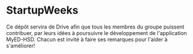 # StartupWeeks
Ce dépôt servira de Drive afin que tous les membres du groupe puissent contribuer, par leurs idées à poursuivre le développement de l'application MyED-HSD. Chacun est invité à faire ses remarques pour l'aider à s'améliorer!
